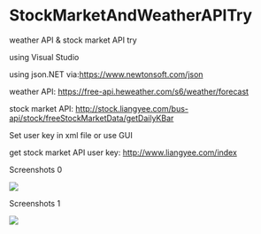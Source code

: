 # StockMarketAndWeatherAPITry
weather API &amp; stock market API try

using Visual Studio

using json.NET via:https://www.newtonsoft.com/json

weather API: https://free-api.heweather.com/s6/weather/forecast

stock market API: http://stock.liangyee.com/bus-api/stock/freeStockMarketData/getDailyKBar

Set user key in xml file or use GUI

get stock market API user key: http://www.liangyee.com/index

Screenshots 0

![](https://github.com/tongWQ/twqqwt/blob/master/%E5%BE%AE%E4%BF%A1%E5%9B%BE%E7%89%87_20180327143000.png)

Screenshots 1

![](https://github.com/tongWQ/twqqwt/blob/master/%E5%BE%AE%E4%BF%A1%E5%9B%BE%E7%89%87%E7%BC%96%E8%BE%91_20180327143728.jpg)
